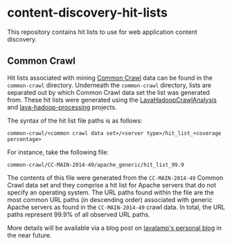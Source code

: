 content-discovery-hit-lists
=======================

This repository contains hit lists to use for web application content discovery.

## Common Crawl

Hit lists associated with mining [Common Crawl](http://commoncrawl.org/) data can be found in the `common-crawl` directory. Underneath the `common-crawl` directory, lists are separated out by which Common Crawl data set the list was generated from. These hit lists were generated using the [LavaHadoopCrawlAnalysis](https://github.com/lavalamp-/LavaHadoopCrawlAnalysis) and [lava-hadoop-processing](https://github.com/lavalamp-/lava-hadoop-processing) projects.

The syntax of the hit list file paths is as follows:

```
common-crawl/<common crawl data set>/<server type>/hit_list_<coverage percentage>
```

For instance, take the following file:

```
common-crawl/CC-MAIN-2014-49/apache_generic/hit_list_99.9
```

The contents of this file were generated from the `CC-MAIN-2014-49` Common Crawl data set and they comprise a hit list for Apache servers that do not specify an operating system. The URL paths found within the file are the most common URL paths (in descending order) associated with generic Apache servers as found in the `CC-MAIN-2014-49` crawl data. In total, the URL paths represent 99.9% of all observed URL paths.

More details will be available via a blog post on [lavalamp's personal blog](https://l.avala.mp/) in the near future.